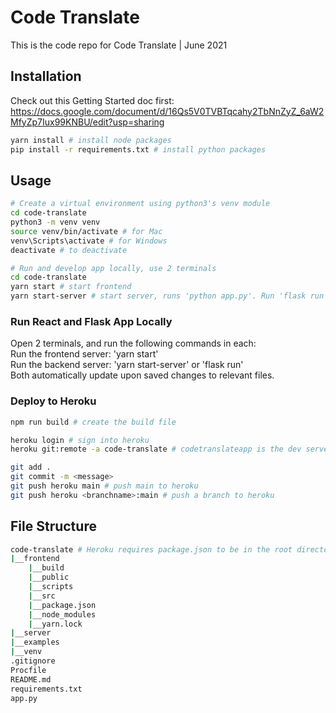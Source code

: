 # Code Translate
This is the code repo for Code Translate | June 2021

## Installation
Check out this Getting Started doc first: https://docs.google.com/document/d/16Qs5V0TVBTqcahy2TbNnZyZ_6aW2MfyZp7Iux99KNBU/edit?usp=sharing
```bash
yarn install # install node packages
pip install -r requirements.txt # install python packages
```

## Usage  
```bash
# Create a virtual environment using python3's venv module
cd code-translate
python3 -m venv venv
source venv/bin/activate # for Mac
venv\Scripts\activate # for Windows
deactivate # to deactivate

# Run and develop app locally, use 2 terminals
cd code-translate
yarn start # start frontend
yarn start-server # start server, runs 'python app.py'. Run 'flask run' to run without debugger.
```


### Run React and Flask App Locally
Open 2 terminals, and run the following commands in each:  
Run the frontend server: 'yarn start'  
Run the backend server: 'yarn start-server' or 'flask run'  
Both automatically update upon saved changes to relevant files.


### Deploy to Heroku
```bash
npm run build # create the build file

heroku login # sign into heroku
heroku git:remote -a code-translate # codetranslateapp is the dev server, code-translate-app / code-translate is the production server

git add .
git commit -m <message>
git push heroku main # push main to heroku
git push heroku <branchname>:main # push a branch to heroku
```


## File Structure
```bash
code-translate # Heroku requires package.json to be in the root directory. This ideal file structure does not work.
|__frontend
    |__build
    |__public
    |__scripts
    |__src
    |__package.json
    |__node_modules
    |__yarn.lock
|__server
|__examples
|__venv
.gitignore
Procfile
README.md
requirements.txt
app.py
```